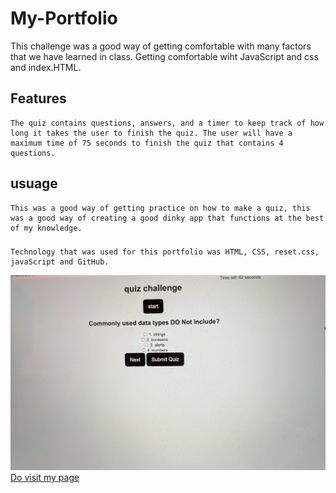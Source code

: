 # My-Portfolio

This challenge was a good way of getting comfortable with many factors that we have learned in class. Getting comfortable wiht JavaScript and css and index.HTML. 

## Features
    The quiz contains questions, answers, and a timer to keep track of how long it takes the user to finish the quiz. The user will have a maximum time of 75 seconds to finish the quiz that contains 4 questions.

## usuage
    This was a good way of getting practice on how to make a quiz, this was a good way of creating a good dinky app that functions at the best of my knowledge. 

###
    Technology that was used for this portfolio was HTML, CSS, reset.css, javaScript and GitHub.

![screenshot](./assets/IMG_0676.jpg)
[Do visit my page](https://github.com/johria123/module-4HW)